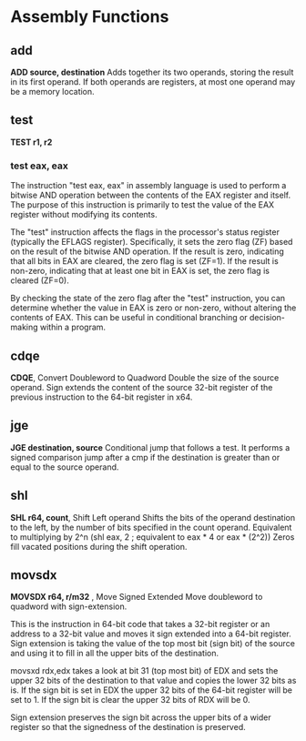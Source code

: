 # Assembly Functions

## add
**ADD source, destination**
Adds together its two operands, storing the result in its first operand. If both operands are registers, at most one operand may be a memory location.

## test
**TEST r1, r2**

### test eax, eax
The instruction "test eax, eax" in assembly language is used to perform a bitwise AND operation between the contents of the EAX register and itself. The purpose of this instruction is primarily to test the value of the EAX register without modifying its contents.

The "test" instruction affects the flags in the processor's status register (typically the EFLAGS register). Specifically, it sets the zero flag (ZF) based on the result of the bitwise AND operation. If the result is zero, indicating that all bits in EAX are cleared, the zero flag is set (ZF=1). If the result is non-zero, indicating that at least one bit in EAX is set, the zero flag is cleared (ZF=0).

By checking the state of the zero flag after the "test" instruction, you can determine whether the value in EAX is zero or non-zero, without altering the contents of EAX. This can be useful in conditional branching or decision-making within a program.

## cdqe
**CDQE**, Convert Doubleword to Quadword 
Double the size of the source operand. Sign extends the content of the source 32-bit register of the previous instruction to the 64-bit
register in x64.

## jge
**JGE destination, source**
Conditional jump that follows a test. It performs a signed comparison jump after a cmp if the destination is greater than or equal to the
source operand.

## shl
**SHL r64, count**, Shift Left operand
Shifts the bits of the operand destination to the left, by the number of bits specified in the count operand.
Equivalent to multiplying by 2^n (shl eax, 2  ; equivalent to eax * 4 or eax * (2^2))
Zeros fill vacated positions during the shift operation.

## movsdx
**MOVSDX r64, r/m32** , Move Signed Extended
Move doubleword to quadword with sign-extension.

This is the instruction in 64-bit code that takes a 32-bit register or an address to a 32-bit value and moves it sign extended 
into a 64-bit register. Sign extension is taking the value of the top most bit (sign bit) of the source and using it to fill in all 
the upper bits of the destination.

movsxd rdx,edx takes a look at bit 31 (top most bit) of EDX and sets the upper 32 bits of the destination to that value and copies the 
lower 32 bits as is. If the sign bit is set in EDX the upper 32 bits of the 64-bit register will be set to 1. If the sign bit is clear 
the upper 32 bits of RDX will be 0.

Sign extension preserves the sign bit across the upper bits of a wider register so that the signedness of the destination is preserved.

